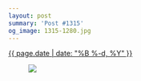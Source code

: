 ```yaml
---
layout: post
summary: 'Post #1315'
og_image: 1315-1280.jpg
---
```


<p>
 <time>
  <a href="/1315">
   {{ page.date | date: "%B %-d, %Y" }}
  </a>
 </time>
 <a href="/1315">
  <figure data-taken="3/14/2021">
   <img sizes="(min-width: 700px) 50vw, calc(100vw - 2rem)" src="{{ site.assets_url }}/1315-640.jpg" srcset="{{ site.assets_url }}/1315-320.jpg 320w, {{ site.assets_url }}/1315-640.jpg 640w, {{ site.assets_url }}/1315-960.jpg 960w, {{ site.assets_url }}/1315-1280.jpg 1280w"/>
  </figure>
 </a>
</p>
